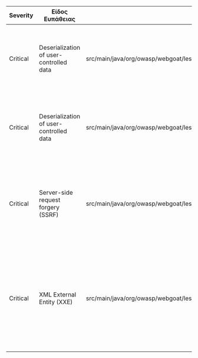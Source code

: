 | Severity | Είδος Ευπάθειας                    | Αρχείο                                                                                      | Περιγραφή                                                                                                                                                                              | Σύνδεσμος                                                                                         |
|----------|------------------------------------|---------------------------------------------------------------------------------------------|----------------------------------------------------------------------------------------------------------------------------------------------------------------------------------------|--------------------------------------------------------------------------------------------------|
| Critical | Deserialization of user-controlled data | src/main/java/org/owasp/webgoat/lessons/vulnerablecomponents/VulnerableComponentsLesson.java | Η αποδοχή ακατέργαστων δεδομένων από τον χρήστη και η deserialization τους επιτρέπει την εκτέλεση αυθαίρετου κώδικα.                                                                  | [View on GitHub](https://github.com/StergiosMoutzikos/WebGoat/security/code-scanning/35) |
| Critical | Deserialization of user-controlled data | src/main/java/org/owasp/webgoat/lessons/deserialization/InsecureDeserializationTask.java     | Η αποδοχή ακατέργαστων δεδομένων από τον χρήστη και η deserialization τους επιτρέπει την εκτέλεση αυθαίρετου κώδικα.                                                                  | [View on GitHub](https://github.com/StergiosMoutzikos/WebGoat/security/code-scanning/34) |
| Critical | Server-side request forgery (SSRF)  | src/main/java/org/owasp/webgoat/lessons/ssrf/SSRFTask2.java                                  | Η ευπάθεια SSRF επιτρέπει σε έναν επιτιθέμενο να παραπλανήσει τον διακομιστή ώστε να πραγματοποιήσει αιτήσεις προς επιτιθέμενους διακομιστές.                                          | [View on GitHub](https://github.com/StergiosMoutzikos/WebGoat/security/code-scanning/19) |
| Critical | XML External Entity (XXE)           | src/main/java/org/owasp/webgoat/lessons/xxe/CommentsCache.java                               | Η ευπάθεια XXE επιτρέπει σε έναν επιτιθέμενο να εκμεταλλευτεί αδυναμίες στον parser XML για να διαβάσει ευαίσθητα αρχεία ή να εκτελέσει επιθέσεις denial of service ή SSRF.           | [View on GitHub](https://github.com/StergiosMoutzikos/WebGoat/security/code-scanning/18) |


